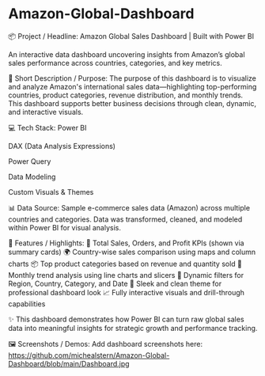 # Amazon-Global-Dashboard
📦 Project / Headline:
Amazon Global Sales Dashboard | Built with Power BI

An interactive data dashboard uncovering insights from Amazon’s global sales performance across countries, categories, and key metrics.

📝 Short Description / Purpose:
The purpose of this dashboard is to visualize and analyze Amazon's international sales data—highlighting top-performing countries, product categories, revenue distribution, and monthly trends. This dashboard supports better business decisions through clean, dynamic, and interactive visuals.

💻 Tech Stack:
Power BI

DAX (Data Analysis Expressions)

Power Query

Data Modeling

Custom Visuals & Themes

📊 Data Source:
Sample e-commerce sales data (Amazon) across multiple countries and categories. Data was transformed, cleaned, and modeled within Power BI for visual analysis.

🌟 Features / Highlights:
📌 Total Sales, Orders, and Profit KPIs (shown via summary cards)
🌍 Country-wise sales comparison using maps and column charts
📦 Top product categories based on revenue and quantity sold
📅 Monthly trend analysis using line charts and slicers
🧭 Dynamic filters for Region, Country, Category, and Date
🎨 Sleek and clean theme for professional dashboard look
📈 Fully interactive visuals and drill-through capabilities

✨ This dashboard demonstrates how Power BI can turn raw global sales data into meaningful insights for strategic growth and performance tracking.

🖼️ Screenshots / Demos:
Add dashboard screenshots here:
https://github.com/michealstern/Amazon-Global-Dashboard/blob/main/Dashboard.jpg
